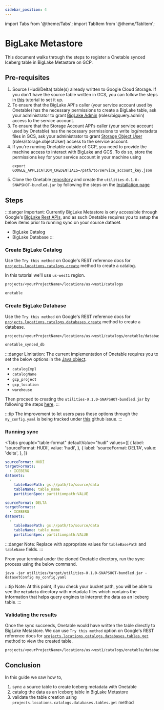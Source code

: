 ```yaml
---
sidebar_position: 4
---
```


import Tabs from '@theme/Tabs';
import TabItem from '@theme/TabItem';

# BigLake Metastore
This document walks through the steps to register a Onetable synced Iceberg table in BigLake Metastore on GCP.

## Pre-requisites
1. Source (Hudi/Delta) table(s) already written to Google Cloud Storage.
   If you don't have the source table written in GCS,
   you can follow the steps in [this](https://link-to-how-to/create/dataset.md) tutorial to set it up.
2. To ensure that the BigLake API's caller (your service account used by Onetable) has the
   necessary permissions to create a BigLake table, ask your administrator to grant [BigLake Admin](https://cloud.google.com/iam/docs/understanding-roles#biglake.admin) (roles/bigquery.admin)
   access to the service account.
3. To ensure that the Storage Account API's caller (your service account used by Onetable) has the
   necessary permissions to write log/metadata files in GCS, ask your administrator to grant [Storage Object User](https://cloud.google.com/storage/docs/access-control/iam-roles) (roles/storage.objectUser)
   access to the service account.
4. If you're running Onetable outside of GCP, you need to provide the machine access to interact with BigLake and GCS.
   To do so, store the permissions key for your service account in your machine using 
   ```shell
   export GOOGLE_APPLICATION_CREDENTIALS=/path/to/service_account_key.json
   ```
5. Clone the Onetable [repository](https://github.com/onetable-io/onetable) and create the
   `utilities-0.1.0-SNAPSHOT-bundled.jar` by following the steps on the [Installation page](https://link/to/installation/page)

## Steps
:::danger Important:
Currently BigLake Metastore is only accessible through Google's 
[BigLake Rest APIs](https://cloud.google.com/bigquery/docs/reference/biglake/rest), and as such
Onetable requires you to setup the below items prior to running sync on your source dataset.
   * BigLake Catalog
   * BigLake Database
:::

### Create BigLake Catalog
Use the `Try this method` on Google's REST reference docs for
[`projects.locations.catalogs.create`](https://cloud.google.com/bigquery/docs/reference/biglake/rest/v1/projects.locations.catalogs/create)
method to create a catalog.

In this tutorial we'll use `us-west1` region.
```rest md title="parent"
projects/<yourProjectName>/locations/us-west1/catalogs
```
```rest md title="catalogId"
onetable
```

### Create BigLake Database
Use the `Try this method` on Google's REST reference docs for
[`projects.locations.catalogs.databases.create`](https://cloud.google.com/bigquery/docs/reference/biglake/rest/v1/projects.locations.catalogs/create)
method to create a database.
```rest md title="parent"
projects/<yourProjectName>/locations/us-west1/catalogs/onetable/databases
```
```rest md title="databaseId"
onetable_synced_db
```

:::danger Limitation: 
The current implementation of Onetable requires you to set the below options in the
[Java object](https://github.com/onetable-io/onetable/blob/47806329fddba55a15c6af317b9f323bd0147f46/core/src/main/java/io/onetable/iceberg/IcebergClient.java#L78C3-L78C16).

  * `catalogImpl`
  * `catalogName`
  * `gcp_project`
  * `gcp_location`
  * `warehouse`

Then proceed to creating the `utilities-0.1.0-SNAPSHOT-bundled.jar` by following the steps
[here](https://github.com/onetable-io/onetable#building-the-project-and-running-tests).
:::

:::tip
The improvement to let users pass these options through the `my_config.yaml` 
is being tracked under [this](https://github.com/onetable-io/onetable/issues/107) github issue.
:::

### Running sync

<Tabs
groupId="table-format"
defaultValue="hudi"
values={[
{ label: 'sourceFormat: HUDI', value: 'hudi', },
{ label: 'sourceFormat: DELTA', value: 'delta', },
]}
>
<TabItem value="hudi">

```yaml md title="yaml"
sourceFormat: HUDI
targetFormats:
  - ICEBERG
datasets:
  -
    tableBasePath: gs://path/to/source/data
    tableName: table_name
    partitionSpec: partitionpath:VALUE
```
</TabItem>

<TabItem value="delta">

```yaml md title="yaml"
sourceFormat: DELTA
targetFormats:
  - ICEBERG
datasets:
  -
    tableBasePath: gs://path/to/source/data
    tableName: table_name
    partitionSpec: partitionpath:VALUE
```

</TabItem>
</Tabs>

:::danger Note:
Replace with appropriate values for `tableBasePath` and `tableName` fields.
:::

From your terminal under the cloned Onetable directory, run the sync process using the below command.

```shell md title="shell"
java -jar utilities/target/utilities-0.1.0-SNAPSHOT-bundled.jar -datasetConfig my_config.yaml
```

:::tip Note:
At this point, if you check your bucket path, you will be able to see the `metadata` directory
with metadata files which contains the information that helps query engines
to interpret the data as an Iceberg table.
:::

### Validating the results
Once the sync succeeds, Onetable would have written the table directly to BigLake Metastore.
We can use `Try this method` option on Google's REST reference docs for
[`projects.locations.catalogs.databases.tables.get`](https://cloud.google.com/bigquery/docs/reference/biglake/rest/v1/projects.locations.catalogs.databases.tables/get)
method to view the created table.
```rest md title="name"
projects/<yourProjectName>/locations/us-west1/catalogs/onetable/databases/onetable_synced_db/tables/table_name
```

## Conclusion
In this guide we saw how to,
1. sync a source table to create Iceberg metadata with Onetable
2. catalog the data as an Iceberg table in BigLake Metastore
3. validate the table creation using `projects.locations.catalogs.databases.tables.get` method
